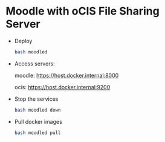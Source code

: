 # Moodle with oCIS File Sharing Server

- Deploy

  ```bash
  bash moodled
  ```

- Access servers:

  moodle: https://host.docker.internal:8000

  ocis: https://host.docker.internal:9200

- Stop the services

  ```bash
  bash moodled down
  ```

- Pull docker images

  ```bash
  bash moodled pull
  ```
